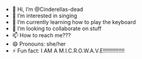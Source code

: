 - 👋 Hi, I’m @Cinderellas-dead
- 👀 I’m interested in singing
- 🌱 I’m currently learning how to play the keyboard
- 💞️ I’m looking to collaborate on stuff
- 📫 How to reach me???
- 😄 Pronouns: she/her
- ⚡ Fun fact: I AM A M.I.C.R.O.W.A.V.E!!!!!!!!!!!!!!

<!---
Cinderellas-dead/Cinderellas-dead is a ✨ special ✨ repository because its `README.md` (this file) appears on your GitHub profile.
You can click the Preview link to take a look at your changes.
--->
